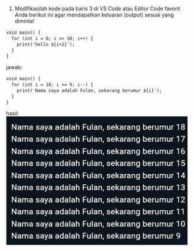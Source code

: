 1. Modifikasilah kode pada baris 3 di VS Code atau Editor Code favorit Anda berikut ini agar mendapatkan keluaran (output) sesuai yang diminta!
```
void main() {
  for (int i = 0; i <> 10; i++) {
    print('hello ${i+2}');
  }
}

```

jawab:
```
void main() {
  for (int i = 18; i >= 9; i--) {
    print('Nama saya adalah Fulan, sekarang berumur ${i}');
  }
}

```
hasil:\
![alt](/pertemuan%202/hasil%20jobsheet%202.png)
